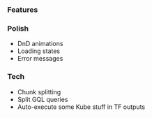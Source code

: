 ### Features

### Polish

- DnD animations
- Loading states
- Error messages

### Tech

- Chunk splitting
- Split GQL queries
- Auto-execute some Kube stuff in TF outputs

